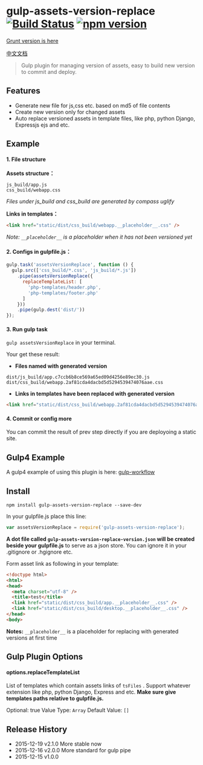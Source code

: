 # gulp-assets-version-replace  [![Build Status](https://travis-ci.org/bammoo/gulp-assets-version-replace.svg?branch=master)](https://travis-ci.org/bammoo/gulp-assets-version-replace) [![npm version](https://badge.fury.io/js/gulp-assets-version-replace.svg)](http://badge.fury.io/js/gulp-assets-version-replace)

[Grunt version is here](https://www.npmjs.com/package/grunt-assets-version-replace)

[中文文档](README-cn.md)


> Gulp plugin for managing version of assets, easy to build new version to commit and deploy.


## Features

- Generate new file for js,css etc. based on md5 of file contents
- Create new version only for changed assets
- Auto replace versioned assets in template files, like php, python Django, Expressjs ejs and etc.
  

## Example


#### 1. File structure

**Assets structure：**
 
```
js_build/app.js
css_build/webapp.css
```
*Files under js_build and css_build are generated by compass uglify*

**Links in templates：**

```html
<link href="static/dist/css_build/webapp.__placeholder__.css" />
```

*Note:  `__placeholder__` is a placeholder when it has not been  versioned yet*

#### 2. Configs in gulpfile.js：

```js
gulp.task('assetsVersionReplace', function () {
  gulp.src(['css_build/*.css', 'js_build/*.js'])
    .pipe(assetsVersionReplace({
      replaceTemplateList: [
        'php-templates/header.php',
        'php-templates/footer.php'
      ]
    }))
    .pipe(gulp.dest('dist/'))
});
```
#### 3. Run gulp task

`gulp assetsVersionReplace` in your terminal.

Your get these result:

* **Files named with generated version** 

```
dist/js_build/app.c7ccb6b8ce569a65ed09d4256e89ec30.js
dist/css_build/webapp.2af81cda4dacbd5d5294539474076aae.css
```

* **Links in templates have been replaced with generated version**

```html
<link href="static/dist/css_build/webapp.2af81cda4dacbd5d5294539474076aae.css" />
```

#### 4. Commit or config more

You can commit the result of prev step directly if you are deployoing a static site.

## Gulp4 Example

A gulp4 example of using this plugin is here: [gulp-workflow](https://github.com/bammoo/gulp-workflow/blob/master/h5-app/tasks-for-gulp4/gulpfile.js)

## Install

```shell
npm install gulp-assets-version-replace --save-dev
```

In your gulpfile.js place this line:

```js
var assetsVersionReplace = require('gulp-assets-version-replace');
```

**A dot file called `gulp-assets-version-replace-version.json` will be created beside your gulpfile.js** to serve as a json store. You can ignore it in your .gitignore or .hgignore etc.

Form asset link as following in your template:

```html
<!doctype html>
<html>
<head>
  <meta charset="utf-8" />
  <title>test</title>
  <link href="static/dist/css_build/app.__placeholder__.css" />
  <link href="static/dist/css_build/desktop.__placeholder__.css" />
</head>
<body>
```

**Notes:** 
`__placeholder__` is a placeholder for replacing with generated versions at first time


## Gulp Plugin Options

#### options.replaceTemplateList

List of templates which contain assets links of `tsFiles` . Support whatever extension like php, python Django, Express and etc. **Make sure give templates paths relative to gulpfile.js.**

Optional: true
Value Type: `Array`
Default Value: `[]`


## Release History

* 2015-12-19   v2.1.0   More stable now
* 2015-12-16   v2.0.0   More standard for gulp pipe
* 2015-12-15   v1.0.0

